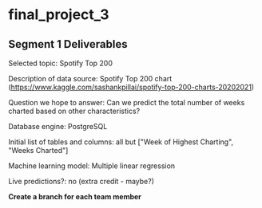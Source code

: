 # final_project_3

## Segment 1 Deliverables
Selected topic: Spotify Top 200

Description of data source: Spotify Top 200 chart (https://www.kaggle.com/sashankpillai/spotify-top-200-charts-20202021)

Question we hope to answer: Can we predict the total number of weeks charted based on other characteristics?

Database engine: PostgreSQL

Initial list of tables and columns: all but ["Week of Highest Charting", "Weeks Charted"]

Machine learning model: Multiple linear regression

Live predictions?: no (extra credit - maybe?)


**Create a branch for each team member**
